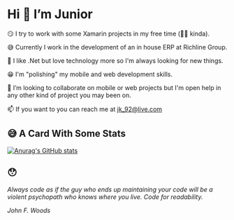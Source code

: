 # Hi 👋 I’m Junior

😏 I try to work with some Xamarin projects in my free time (🤦‍♂️ kinda).

😅 Currently I work in the development of an in house ERP at Richline Group.

🥰 I like .Net but love technology more so I'm always looking for new things.

😁 I'm "polishing" my mobile and web development skills.

🧐 I’m looking to collaborate on mobile or web projects but I'm open help in any other kind of project you may been on.

📫 If you want to you can reach me at jk_92@live.com
 
 
 ## 😅 A Card With Some Stats 

[![Anurag's GitHub stats](https://github-readme-stats.vercel.app/api?username=JuniorK92&show_icons=true&theme=outrun&border_radius=30)](https://github.com/JuniorK92)

## 😯

*Always code as if the guy who ends up maintaining your code will be a
violent psychopath who knows where you live. Code for readability.*

*John F. Woods*

<!---
JuniorK92/JuniorK92 is a ✨ special ✨ repository because its `README.md` (this file) appears on your GitHub profile.
You can click the Preview link to take a look at your changes.
--->
